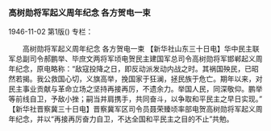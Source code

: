 ### 高树勋将军起义周年纪念  各方贺电一束

1946-11-02
第1版()
专栏：

　　高树勋将军起义周年纪念
    各方贺电一束
    【新华社山东三十日电】华中民主联军总副司令郝鹏举、毕庶文两将军顷电贺民主建国军总司令高树勋将军邯郸起义周年纪念，原电略称：“敌寇投降之日，即反动派发动内战之时。其祸国殃民，已昭然若揭。我公救国心切，义旗高举，挽国家于狂澜，拯民族于危亡。期年以来，对民主事业贡献与革命立场之坚持再接再厉，不遗余力。举国人民，同深敬仰。鹏举等前线自卫，予敌小挫；嗣当并肩携手，共同奋斗，以争取和平民主之早日实现。”
    【新华社晋察冀三十日电】晋察冀军区司令员聂荣臻顷率部电贺高树勋将军起义周年纪念，并以“再接再厉奋力自卫，不达全国和平民主之目的不止”共勉。
